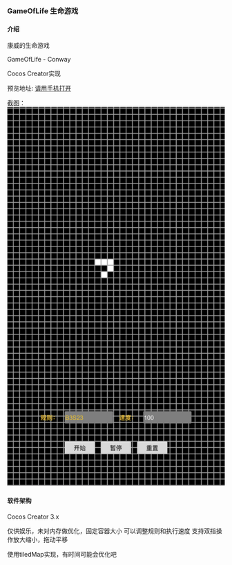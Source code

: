  ### GameOfLife 生命游戏 

#### 介绍
康威的生命游戏 

GameOfLife - Conway

Cocos Creator实现

预览地址: [请用手机打开](http://www.dayexchange.cn) 

截图：
![生命游戏主界面截图](IMG_7504.jpg)

#### 软件架构
Cocos Creator 3.x

仅供娱乐，未对内存做优化，固定容器大小
可以调整规则和执行速度
支持双指操作放大缩小，拖动平移

使用tiledMap实现，有时间可能会优化吧
